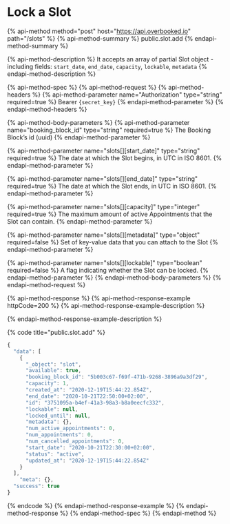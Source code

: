 # Lock a Slot

{% api-method method="post" host="https://api.overbooked.io" path="/slots" %}
{% api-method-summary %}
public.slot.add
{% endapi-method-summary %}

{% api-method-description %}
It accepts an array of partial Slot object - including fields: `start_date`, `end_date`, `capacity`, `lockable`, `metadata`
{% endapi-method-description %}

{% api-method-spec %}
{% api-method-request %}
{% api-method-headers %}
{% api-method-parameter name="Authorization" type="string" required=true %}
Bearer `{secret_key}`
{% endapi-method-parameter %}
{% endapi-method-headers %}

{% api-method-body-parameters %}
{% api-method-parameter name="booking\_block\_id" type="string" required=true %}
The Booking Block’s id \(uuid\)
{% endapi-method-parameter %}

{% api-method-parameter name="slots\[\]\[start\_date\]" type="string" required=true %}
The date at which the Slot begins, in UTC in ISO 8601.
{% endapi-method-parameter %}

{% api-method-parameter name="slots\[\]\[end\_date\]" type="string" required=true %}
The date at which the Slot ends, in UTC in ISO 8601.
{% endapi-method-parameter %}

{% api-method-parameter name="slots\[\]\[capacity\]" type="integer" required=true %}
The maximum amount of active Appointments that the Slot can contain.
{% endapi-method-parameter %}

{% api-method-parameter name="slots\[\]\[metadata\]" type="object" required=false %}
Set of key-value data that you can attach to the Slot
{% endapi-method-parameter %}

{% api-method-parameter name="slots\[\]\[lockable\]" type="boolean" required=false %}
A flag indicating whether the Slot can be locked.
{% endapi-method-parameter %}
{% endapi-method-body-parameters %}
{% endapi-method-request %}

{% api-method-response %}
{% api-method-response-example httpCode=200 %}
{% api-method-response-example-description %}

{% endapi-method-response-example-description %}

{% code title="public.slot.add" %}
```javascript
{
  "data": [
    {
      "_object": "slot",
      "available": true,
      "booking_block_id": "5b003c67-f69f-471b-9268-3896a9a3df29",
      "capacity": 1,
      "created_at": "2020-12-19T15:44:22.854Z",
      "end_date": "2020-10-21T22:50:00+02:00",
      "id": "3751095a-b4ef-41a3-98a3-b8a0eecfc332",
      "lockable": null,
      "locked_until": null,
      "metadata": {},
      "num_active_appointments": 0,
      "num_appointments": 0,
      "num_cancelled_appointments": 0,
      "start_date": "2020-10-21T22:30:00+02:00",
      "status": "active",
      "updated_at": "2020-12-19T15:44:22.854Z"
    }
  ],
    "meta": {},
  "success": true
}
```
{% endcode %}
{% endapi-method-response-example %}
{% endapi-method-response %}
{% endapi-method-spec %}
{% endapi-method %}

